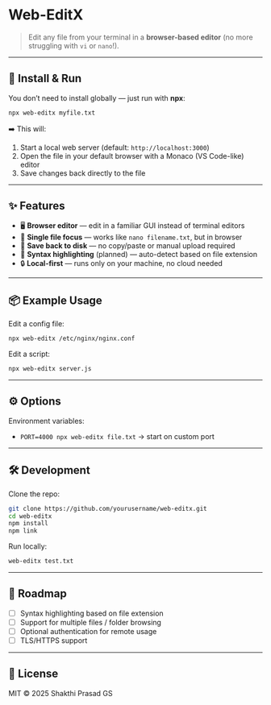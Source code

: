 # Web-EditX

> Edit any file from your terminal in a **browser-based editor** (no more struggling with `vi` or `nano`!).

---

## 🚀 Install & Run

You don’t need to install globally — just run with **npx**:

```bash
npx web-editx myfile.txt
```

➡️ This will:  
1. Start a local web server (default: `http://localhost:3000`)  
2. Open the file in your default browser with a Monaco (VS Code-like) editor  
3. Save changes back directly to the file  

---

## ✨ Features

- 🖥️ **Browser editor** — edit in a familiar GUI instead of terminal editors  
- 📂 **Single file focus** — works like `nano filename.txt`, but in browser  
- 💾 **Save back to disk** — no copy/paste or manual upload required  
- 🎨 **Syntax highlighting** (planned) — auto-detect based on file extension  
- 🔒 **Local-first** — runs only on your machine, no cloud needed  

---

## 📦 Example Usage

Edit a config file:

```bash
npx web-editx /etc/nginx/nginx.conf
```

Edit a script:

```bash
npx web-editx server.js
```

---

## ⚙️ Options

Environment variables:

- `PORT=4000 npx web-editx file.txt` → start on custom port  

---

## 🛠️ Development

Clone the repo:

```bash
git clone https://github.com/yourusername/web-editx.git
cd web-editx
npm install
npm link
```

Run locally:

```bash
web-editx test.txt
```

---

## 📌 Roadmap

- [ ] Syntax highlighting based on file extension  
- [ ] Support for multiple files / folder browsing  
- [ ] Optional authentication for remote usage  
- [ ] TLS/HTTPS support  

---

## 📜 License

MIT © 2025 Shakthi Prasad GS
